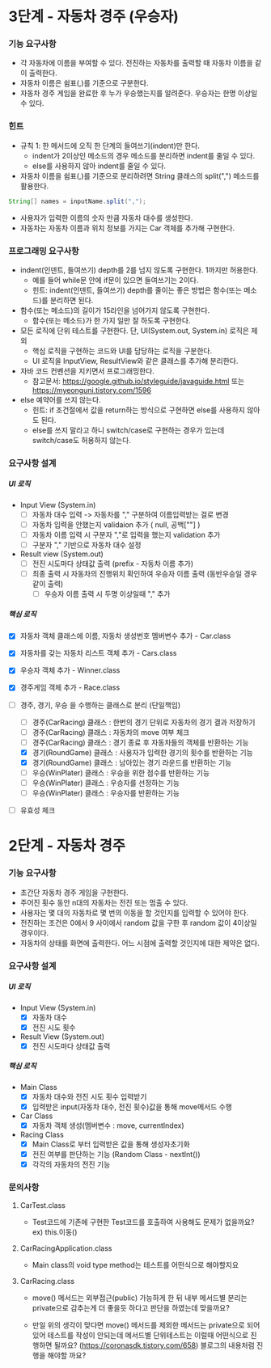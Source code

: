 # 3단계 - 자동차 경주 (우승자)

### 기능 요구사항
- 각 자동차에 이름을 부여할 수 있다. 전진하는 자동차를 출력할 때 자동차 이름을 같이 출력한다.
- 자동차 이름은 쉼표(,)를 기준으로 구분한다.
- 자동차 경주 게임을 완료한 후 누가 우승했는지를 알려준다. 우승자는 한명 이상일 수 있다.

### 힌트
- 규칙 1: 한 메서드에 오직 한 단계의 들여쓰기(indent)만 한다.
    - indent가 2이상인 메소드의 경우 메소드를 분리하면 indent를 줄일 수 있다.
    - else를 사용하지 않아 indent를 줄일 수 있다.
- 자동차 이름을 쉼표(,)를 기준으로 분리하려면 String 클래스의 split(",") 메소드를 활용한다.
```java
String[] names = inputName.split(",");
```
- 사용자가 입력한 이름의 숫자 만큼 자동차 대수를 생성한다.
- 자동차는 자동차 이름과 위치 정보를 가지는 Car 객체를 추가해 구현한다.

### 프로그래밍 요구사항
- indent(인덴트, 들여쓰기) depth를 2를 넘지 않도록 구현한다. 1까지만 허용한다.
    - 예를 들어 while문 안에 if문이 있으면 들여쓰기는 2이다.
    - 힌트: indent(인덴트, 들여쓰기) depth를 줄이는 좋은 방법은 함수(또는 메소드)를 분리하면 된다.
- 함수(또는 메소드)의 길이가 15라인을 넘어가지 않도록 구현한다.
    - 함수(또는 메소드)가 한 가지 일만 잘 하도록 구현한다.
- 모든 로직에 단위 테스트를 구현한다. 단, UI(System.out, System.in) 로직은 제외
    - 핵심 로직을 구현하는 코드와 UI를 담당하는 로직을 구분한다.
    - UI 로직을 InputView, ResultView와 같은 클래스를 추가해 분리한다.
- 자바 코드 컨벤션을 지키면서 프로그래밍한다.
    - 참고문서: https://google.github.io/styleguide/javaguide.html 또는 https://myeonguni.tistory.com/1596
- else 예약어를 쓰지 않는다.
    - 힌트: if 조건절에서 값을 return하는 방식으로 구현하면 else를 사용하지 않아도 된다.
    - else를 쓰지 말라고 하니 switch/case로 구현하는 경우가 있는데 switch/case도 허용하지 않는다.

### 요구사항 설계

##### UI 로직
- Input View (System.in)
    - [ ] 자동차 대수 입력 -> 자동차를 "," 구분하여 이름입력받는 걸로 변경
    - [ ] 자동차 입력을 안했는지 validaion 추가 ( null, 공백[""] )
    - [ ] 자동차 이름 입력 시 구분자 ","로 입력을 했는지 validation 추가
    - [ ] 구분자 "," 기반으로 자동차 대수 설정

- Result view (System.out)
    - [ ] 전진 시도마다 상태값 출력 (prefix - 자동차 이름 추가)
    - [ ] 최종 출력 시 자동차의 진행위치 확인하여 우승자 이름 출력 (동반우승일 경우 같이 출력)
        - [ ] 우승자 이름 출력 시 두명 이상일때 "," 추가

##### 핵심 로직
- [X] 자동차 객체 클래스에 이름, 자동차 생성번호 멤버변수 추가 - Car.class
- [X] 자동차를 갖는 자동차 리스트 객체 추가 - Cars.class
- [X] 우승자 객체 추가 - Winner.class
- [X] 경주게임 객체 추가 - Race.class
- [ ] 경주, 경기, 우승 을 수행하는 클래스로 분리 (단일책임)
    - [ ] 경주(CarRacing) 클래스 : 한번의 경기 단위로 자동차의 경기 결과 저장하기
    - [ ] 경주(CarRacing) 클래스 : 자동차의 move 여부 체크
    - [ ] 경주(CarRacing) 클래스 : 경기 종료 후 자동차들의 객체를 반환하는 기능
    - [X] 경기(RoundGame) 클래스 : 사용자가 입력한 경기의 횟수를 반환하는 기능
    - [X] 경기(RoundGame) 클래스 : 남아있는 경기 라운드를 반환하는 기능 
    - [ ] 우승(WinPlater) 클래스 : 우승을 위한 점수를 반환하는 기능
    - [ ] 우승(WinPlater) 클래스 : 우승자를 선정하는 기능
    - [ ] 우승(WinPlater) 클래스 : 우승자를 반환하는 기능
- [ ] 유효성 체크


# 2단계 - 자동차 경주

### 기능 요구사항
- 초간단 자동차 경주 게임을 구현한다.
- 주어진 횟수 동안 n대의 자동차는 전진 또는 멈출 수 있다.
- 사용자는 몇 대의 자동차로 몇 번의 이동을 할 것인지를 입력할 수 있어야 한다.
- 전진하는 조건은 0에서 9 사이에서 random 값을 구한 후 random 값이 4이상일 경우이다.
- 자동차의 상태를 화면에 출력한다. 어느 시점에 출력할 것인지에 대한 제약은 없다.

### 요구사항 설계

##### UI 로직
- Input View (System.in)
    - [X] 자동차 대수
    - [X] 전진 시도 횟수

- Result View (System.out)
    - [X] 전진 시도마다 상태값 출력
    
##### 핵심 로직
- Main Class 
    - [X] 자동차 대수와 전진 시도 횟수 입력받기
    - [X] 입력받은 input(자동차 대수, 전진 횟수)값을 통해 move메서드 수행

- Car Class
    - [X] 자동차 객체 생성(멤버변수 : move, currentIndex)

- Racing Class
    - [X] Main Class로 부터 입력받은 값을 통해 생성자초기화
    - [X] 전진 여부를 판단하는 기능 (Random Class - nextInt())
    - [X] 각각의 자동차의 전진 기능
    
### 문의사항

1. CarTest.class
    - Test코드에 기존에 구현한 Test코드를 호출하여 사용해도 문제가 없을까요? ex) this.이동()

2. CarRacingApplication.class
    - Main class의 void type method는 테스트를 어떤식으로 해야할지요

3. CarRacing.class
    - move() 메서드는 외부접근(public) 가능하게 한 뒤 내부 메서드별 분리는 private으로 감추는게 더 좋을듯 하다고 판단을 하였는데 맞을까요?
    
    - 만일 위의 생각이 맞다면 move() 메서드를 제외한 메서드는 private으로 되어있어 테스트를 작성이 안되는데 메서드별 단위테스트는 이럴때 어떤식으로 진행하면 될까요? (https://coronasdk.tistory.com/658) 블로그의 내용처럼 진행을 해야할 까요?

